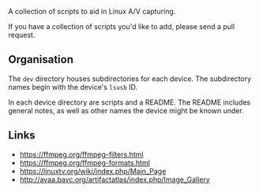 A collection of scripts to aid in Linux A/V capturing.

If you have a collection of scripts you'd like to add, please send a pull request.

## Organisation
The `dev` directory houses subdirectories for each device.
The subdirectory names begin with the device's `lsusb` ID.

In each device directory are scripts and a README.
The README includes general notes, as well as other names the device might be known under.

## Links
- https://ffmpeg.org/ffmpeg-filters.html
- https://ffmpeg.org/ffmpeg-formats.html
- https://linuxtv.org/wiki/index.php/Main_Page
- http://avaa.bavc.org/artifactatlas/index.php/Image_Gallery

